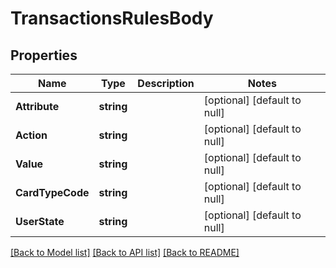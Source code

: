 # TransactionsRulesBody

## Properties
Name | Type | Description | Notes
------------ | ------------- | ------------- | -------------
**Attribute** | **string** |  | [optional] [default to null]
**Action** | **string** |  | [optional] [default to null]
**Value** | **string** |  | [optional] [default to null]
**CardTypeCode** | **string** |  | [optional] [default to null]
**UserState** | **string** |  | [optional] [default to null]

[[Back to Model list]](../README.md#documentation-for-models) [[Back to API list]](../README.md#documentation-for-api-endpoints) [[Back to README]](../README.md)

